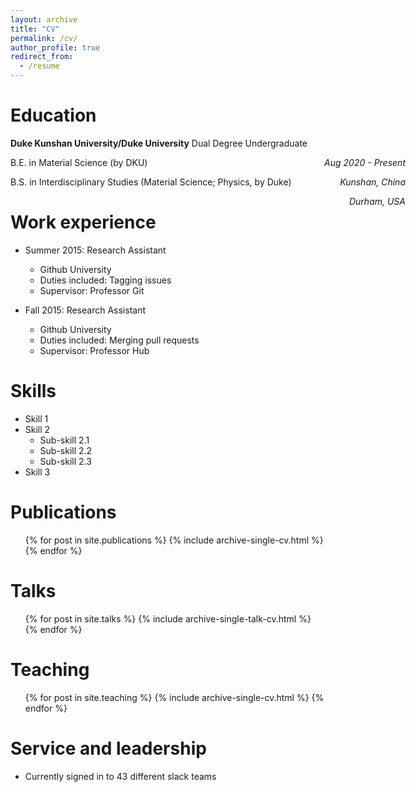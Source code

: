 ```yaml
---
layout: archive
title: "CV"
permalink: /cv/
author_profile: true
redirect_from:
  - /resume
---
```



Education
======


**Duke Kunshan University/Duke University** Dual Degree Undergraduate
<div style="position: absolute; right: 100"><em>Aug 2020 - Present</em></div> 

B.E. in Material Science (by DKU)
<div style="position: absolute; right: 100"><em>Kunshan, China</em></div> 

B.S. in Interdisciplinary Studies (Material Science; Physics, by Duke)
<div style="position: absolute; right: 100"><em>Durham, USA</em></div>

Work experience
======
* Summer 2015: Research Assistant
  * Github University
  * Duties included: Tagging issues
  * Supervisor: Professor Git

* Fall 2015: Research Assistant
  * Github University
  * Duties included: Merging pull requests
  * Supervisor: Professor Hub
  
Skills
======
* Skill 1
* Skill 2
  * Sub-skill 2.1
  * Sub-skill 2.2
  * Sub-skill 2.3
* Skill 3

Publications
======
  <ul>{% for post in site.publications %}
    {% include archive-single-cv.html %}
  {% endfor %}</ul>
  
Talks
======
  <ul>{% for post in site.talks %}
    {% include archive-single-talk-cv.html %}
  {% endfor %}</ul>
  
Teaching
======
  <ul>{% for post in site.teaching %}
    {% include archive-single-cv.html %}
  {% endfor %}</ul>
  
Service and leadership
======
* Currently signed in to 43 different slack teams
